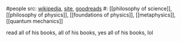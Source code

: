 #people 
src: [wikipedia](https://en.wikipedia.org/wiki/Tim_Maudlin), [site](http://www.tim-maudlin.site), [goodreads](https://www.goodreads.com/author/show/1533626.Tim_Maudlin) 
#: [[philosophy of science]], [[philosophy of physics]], [[foundations of physics]], [[metaphysics]], [[quantum mechanics]] 

read all of his books, all of his books, yes all of his books, lol